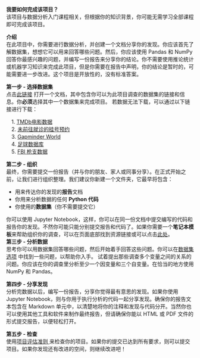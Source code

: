 **我要如何完成该项目？**  
该项目与数据分析入门课程相关，但根据你的知识背景，你可能无需学习全部课程即可完成该项目。

**介绍**  
在此项目中，你需要进行数据分析，并创建一个文档分享你的发现。你应该首先了解数据集，想想它可以用来回答哪些问题。然后，你应该使用 Pandas 和 NumPy 回答你最感兴趣的问题，并编写一份报告来分享你的结论。你不需要使用推论统计或机器学习知识来完成此项目，但是你需要在报告中声明，你的结论是暂时的，可能需要进一步改进。这个项目是开放性的，没有标准答案。

**第一步 - 选择数据集**  
点击[此链接](https://github.com/udacity/new-dand-basic-china/blob/master/%E6%95%B0%E6%8D%AE%E5%88%86%E6%9E%90%E5%85%A5%E9%97%A8/%E9%A1%B9%E7%9B%AE-%E6%8E%A2%E7%B4%A2%E6%95%B0%E6%8D%AE%E9%9B%86/%E6%8E%A2%E7%B4%A2%E6%95%B0%E6%8D%AE%E9%9B%86%20-%20%E5%A4%87%E9%80%89%E6%95%B0%E6%8D%AE%E9%9B%86.md) 打开一个文档，其中包含你可以为此项目调查的数据集的链接和信息。你**必须**选择其中一个数据集来完成项目。 若数据无法下载，可以通过以下链接进行下载：

　1. [TMDb电影数据](https://s3.cn-north-1.amazonaws.com.cn/static-documents/nd101/explore+dataset/tmdb-movies.csv)    
　2. [未前往就诊的挂号预约](https://s3.cn-north-1.amazonaws.com.cn/static-documents/nd101/explore+dataset/noshowappointments-kagglev2-may-2016.csv)    
　3. [Gapminder World ](https://www.gapminder.org/data/)     
　4. [足球数据库](https://s3.cn-north-1.amazonaws.com.cn/static-documents/nd101/explore+dataset/database.sqlite)    
　5. [FBI 枪支数据 ](https://s3.cn-north-1.amazonaws.com.cn/static-documents/nd101/explore+dataset/ncis-and-census-data.zip)   


**第二步 - 组织**  
最终，你需要提交一份报告（并与你的朋友、家人或同事分享）。在正式开始之前，让我们进行组织整理。我们建议你新建一个文件夹，它最早将包含：

- 用来传达你的发现的**报告**文档  
- 你用来分析数据的任何 **Python 代码**
- 你使用的**数据集**（你不需要提交它）          


你可以使用 Jupyter Notebook，这样，你可以在同一份文档中提交编写的代码和报告你的发现。不然你可能只能分别提交报告和代码了。如果你需要一个**笔记本模板**来帮助组织你的调查，可以在页面底部找到资源链接或可以点击[此处](https://d17h27t6h515a5.cloudfront.net/topher/2017/October/59dd0f5a_investigate-a-dataset-template/investigate-a-dataset-template.ipynb)。  
**第三步 - 分析数据**  
思考你可以用数据集回答哪些问题，然后开始着手回答这些问题。你可以在[数据集选项](https://github.com/udacity/new-dand-basic-china/blob/master/%E6%95%B0%E6%8D%AE%E5%88%86%E6%9E%90%E5%85%A5%E9%97%A8/%E9%A1%B9%E7%9B%AE-%E6%8E%A2%E7%B4%A2%E6%95%B0%E6%8D%AE%E9%9B%86/%E6%8E%A2%E7%B4%A2%E6%95%B0%E6%8D%AE%E9%9B%86%20-%20%E5%A4%87%E9%80%89%E6%95%B0%E6%8D%AE%E9%9B%86.md) 中找到一些问题，以帮助你入手。 试着提出那些调查多个变量之间的关系的问题。你应该在你的调查里分析至少一个因变量和三个自变量。在恰当的地方使用 NumPy 和 Pandas。

**第四步 - 分享发现**  
分析完数据以后，编写一份报告，分享你觉得最有意思的发现。如果你使用 Jupyter Notebook，则与你用于执行分析的代码一起分享发现。确保你的报告文本包含在 Markdown 单元中，以清楚地将你的注释和发现与代码分开。当然你也可以使用其他工具和软件来制作最终报告，但请确保你能以 HTML 或 PDF 文件的形式提交报告，以便轻松打开。

**第五步 - 检查**  
使用[项目评估准则 ](https://review.udacity.com/#!/rubrics/306/view)来检查你的项目。如果你的提交已达到所有要求，则可以提交项目。如果你发现还有改进的空间，则继续改进吧！